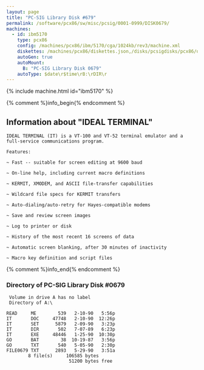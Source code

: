 ```yaml
---
layout: page
title: "PC-SIG Library Disk #679"
permalink: /software/pcx86/sw/misc/pcsig/0001-0999/DISK0679/
machines:
  - id: ibm5170
    type: pcx86
    config: /machines/pcx86/ibm/5170/cga/1024kb/rev3/machine.xml
    diskettes: /machines/pcx86/diskettes.json,/disks/pcsigdisks/pcx86/diskettes.json
    autoGen: true
    autoMount:
      B: "PC-SIG Library Disk 0679"
    autoType: $date\r$time\rB:\rDIR\r
---
```


{% include machine.html id="ibm5170" %}

{% comment %}info_begin{% endcomment %}

## Information about "IDEAL TERMINAL"

    IDEAL TERMINAL (IT) is a VT-100 and VT-52 terminal emulator and a
    full-service communications program.
    
    Features:
    
    ~ Fast -- suitable for screen editing at 9600 baud
    
    ~ On-line help, including current macro definitions
    
    ~ KERMIT, XMODEM, and ASCII file-transfer capabilities
    
    ~ Wildcard file specs for KERMIT transfers
    
    ~ Auto-dialing/auto-retry for Hayes-compatible modems
    
    ~ Save and review screen images
    
    ~ Log to printer or disk
    
    ~ History of the most recent 16 screens of data
    
    ~ Automatic screen blanking, after 30 minutes of inactivity
    
    ~ Macro key definition and script files
{% comment %}info_end{% endcomment %}


### Directory of PC-SIG Library Disk #0679

     Volume in drive A has no label
     Directory of A:\

    READ     ME        539   2-10-90   5:56p
    IT       DOC     47748   2-10-90  12:26p
    IT       SET      5879   2-09-90   3:23p
    IT       DIR       502   7-07-89   6:23p
    IT       EXE     48446   1-25-90  10:30p
    GO       BAT        38  10-19-87   3:56p
    GO       TXT       540   5-05-90   2:30p
    FILE0679 TXT      2893   5-29-90   3:51a
            8 file(s)     106585 bytes
                           51200 bytes free
